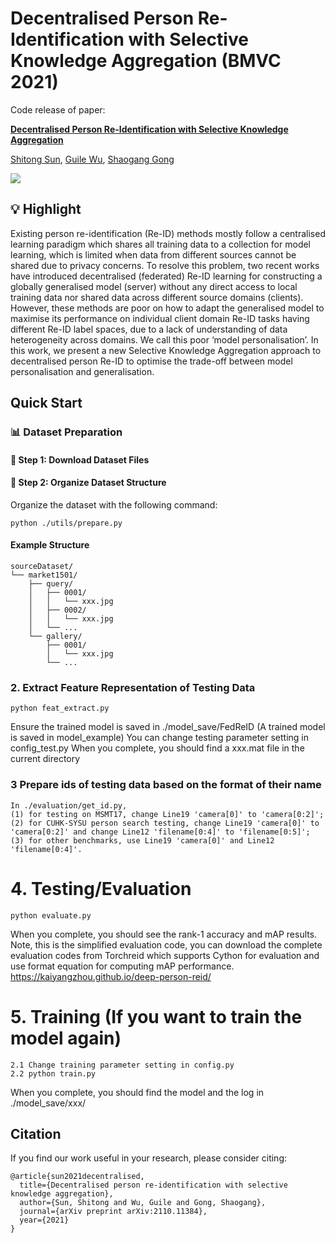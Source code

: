 # Decentralised Person Re-Identification with Selective Knowledge Aggregation (BMVC 2021)

Code release of paper:

[**Decentralised Person Re-Identification with Selective Knowledge Aggregation**](https://arxiv.org/pdf/2110.11384)

[Shitong Sun](https://suntongtongtong.github.io/), [Guile Wu](https://guilewu.github.io/), [Shaogang Gong](http://www.eecs.qmul.ac.uk/~sgg/)

<a href='https://arxiv.org/pdf/2110.11384'><img src='https://img.shields.io/badge/ArXiv-2312.07374-red' /></a> 


## :bulb: Highlight

Existing person re-identification (Re-ID) methods mostly follow a centralised learning paradigm which shares all training data to a collection for model learning, which is limited when data from different sources cannot be shared due to privacy concerns. To resolve this problem, two recent works have introduced decentralised (federated) Re-ID learning for constructing a globally generalised model (server) without any direct access to local training data nor shared data across different source domains (clients). However, these methods are poor on how to adapt the generalised model to maximise its performance on individual client domain Re-ID tasks having different Re-ID label spaces, due to a lack of understanding of data heterogeneity across domains. We call this poor ‘model personalisation’. In this work, we present a new Selective Knowledge Aggregation approach to decentralised person Re-ID to optimise the trade-off between model personalisation and generalisation. 
  

## Quick Start
<!-- The prompt-dialogue of varies abilities are saved in [dataset](https://github.com/crystraldo/StableLLAVA/tree/main/dataset). -->

<!-- The synthesized prompt-dialogue datasets of various abilities are saved in [dataset](https://github.com/crystraldo/StableLLAVA/tree/main/dataset). Please follow the steps below to generate datasets with LLaVA format. -->

<!-- 1. Use [SD-XL](https://github.com/crystraldo/StableLLAVA/blob/main/stable_diffusion.py) to generate images as training images. It will take ~13s to generate one image on V100.-->
<!-- python stable_diffusion.py --prompt_path dataset/animal.json --save_path train_set/animal/-->
<!-- 2. Use [data_to_llava](https://github.com/crystraldo/StableLLAVA/blob/main/data_to_llava.py) to convert dataset format for LLaVA model training. -->
<!-- ```
python data_to_llava.py --image_path train_set/ --prompt_path dataset/ --save_path train_ano/
``` -->

### 📊 Dataset Preparation


#### 🔗 Step 1: Download Dataset Files

#### 📁 Step 2: Organize Dataset Structure
Organize the dataset with the following command:
```
python ./utils/prepare.py
```

#### Example Structure
```
sourceDataset/
└── market1501/
    ├── query/
    │   ├── 0001/
    │   │   └── xxx.jpg
    │   ├── 0002/
    │   │   └── xxx.jpg
    │   └── ...
    └── gallery/
        ├── 0001/
        │   └── xxx.jpg
        └── ...
```


### 2. Extract Feature Representation of Testing Data

```
python feat_extract.py
```
Ensure the trained model is saved in ./model_save/FedReID (A trained model is saved in model_example)
You can change testing parameter setting in config_test.py
When you complete, you should find a xxx.mat file in the current directory


### 3 Prepare ids of testing data based on the format of their name
```
In ./evaluation/get_id.py,
(1) for testing on MSMT17, change Line19 'camera[0]' to 'camera[0:2]';
(2) for CUHK-SYSU person search testing, change Line19 'camera[0]' to 'camera[0:2]' and change Line12 'filename[0:4]' to 'filename[0:5]';
(3) for other benchmarks, use Line19 'camera[0]' and Line12 'filename[0:4]'.
```

# 4. Testing/Evaluation
```
python evaluate.py
```
When you complete, you should see the rank-1 accuracy and mAP results.
Note, this is the simplified evaluation code, you can download the complete evaluation codes
from Torchreid which supports Cython for evaluation and use format equation for computing mAP performance.
https://kaiyangzhou.github.io/deep-person-reid/


# 5. Training (If you want to train the model again)
```
2.1 Change training parameter setting in config.py
2.2 python train.py
```
When you complete, you should find the model and the log in ./model_save/xxx/



## Citation

If you find our work useful in your research, please consider citing:
```
@article{sun2021decentralised,
  title={Decentralised person re-identification with selective knowledge aggregation},
  author={Sun, Shitong and Wu, Guile and Gong, Shaogang},
  journal={arXiv preprint arXiv:2110.11384},
  year={2021}
}
```
